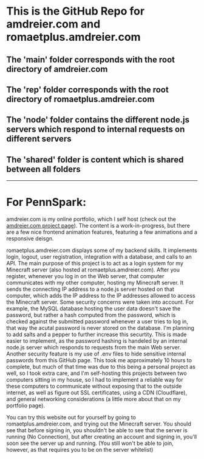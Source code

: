 # This is the GitHub Repo for amdreier.com and romaetplus.amdreier.com
## The 'main' folder corresponds with the root directory of amdreier.com
## The 'rep' folder corresponds with the root directory of romaetplus.amdreier.com
## The 'node' folder contains the different node.js servers which respond to internal requests on different servers
## The 'shared' folder is content which is shared between all folders
---

# For PennSpark:
amdreier.com is my online portfolio, which I self host (check out the [amdreier.com project page](https://amdreier.com/amdreier-com)). The content is a work-in-progress, but there are a few nice frontend animation features, featuring a few animations and a responsive deisgn.

romaetplus.amdreier.com displays some of my backend skills. It implements login, logout, user registration, integration with a database, and calls to an API.
The main purpose of this project is to act as a login system for my Minecraft server (also hosted at romaetplus.amdreier.com). After you register, whenever you log in on the Web server, that computer communicates with my other computer, hosting my Minecraft server. It sends the connecting IP address to a node.js server hosted on that computer, which adds the IP address to the IP addresses allowed to access the Minecraft server. 
Some security concerns were taken into account. For example, the MySQL database hosting the user data doesn't save the password, but rather a hash computed from the password, which is checked against the submitted password whenever a user tries to log in, that way the acutal password is never stored on the database. I'm planning to add salts and a pepper to further increase this securtity. This is made easier to implement, as the password hashing is handeled by an internal node.js server which responds to requests from the main Web server. Another security feature is my use of .env files to hide sensitive internal passwords from this GitHub page.
This took me approximately 10 hours to complete, but much of that time was due to this being a personal project as well, so I took extra care, and I'm self-hosting this projects between two computers sitting in my house, so I had to implement a reliable way for these computers to communicate without exposing that to the outside internet, as well as figure out SSL certificates, using a CDN (Cloudflare), and general networking considerations (a little more about that on my portfolio page).

You can try this website out for yourself by going to romaetplus.amdreier.com, and trying out the Minecraft server. You should see that before signing in, you shouldn't be able to see that the server is running (No Connection), but after creating an account and signing in, you'll soon see the server up and running. (You still won't be able to join, however, as that requires you to be on the server whitelist)

